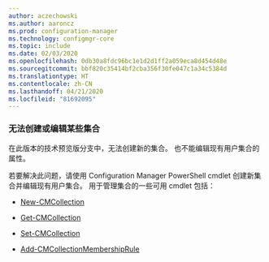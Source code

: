 ```yaml
---
author: aczechowski
ms.author: aaroncz
ms.prod: configuration-manager
ms.technology: configmgr-core
ms.topic: include
ms.date: 02/03/2020
ms.openlocfilehash: 0db30a8fdc96bc1e1d2d1ff2a059eca8d454d48e
ms.sourcegitcommit: bbf820c35414bf2cba356f30fe047c1a34c5384d
ms.translationtype: HT
ms.contentlocale: zh-CN
ms.lasthandoff: 04/21/2020
ms.locfileid: "81692095"
---
```

### <a name="cant-create-or-edit-some-collections"></a><a name="ki_coll"></a> 无法创建或编辑某些集合

<!--6197183-->
在此版本的技术预览版分支中，无法创建新的集合。 也不能编辑现有用户集合的属性。

若要解决此问题，请使用 Configuration Manager PowerShell cmdlet 创建新集合并编辑现有用户集合。 用于管理集合的一些可用 cmdlet 包括：

- [New-CMCollection](https://docs.microsoft.com/powershell/module/configurationmanager/new-cmcollection?view=sccm-ps)

- [Get-CMCollection](https://docs.microsoft.com/powershell/module/configurationmanager/get-cmcollection?view=sccm-ps)

- [Set-CMCollection](https://docs.microsoft.com/powershell/module/configurationmanager/set-cmcollection?view=sccm-ps#related-links)

- [Add-CMCollectionMembershipRule](https://docs.microsoft.com/powershell/module/configurationmanager/add-cmcollectionmembershiprule?view=sccm-ps)
